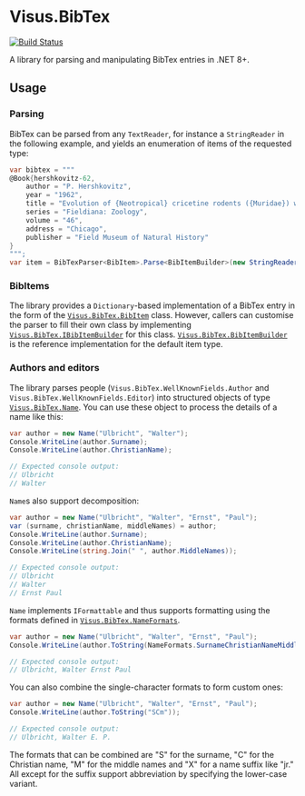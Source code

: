 # Visus.BibTex

[![Build Status](https://visualisierungsinstitut.visualstudio.com/Visus.BibTex/_apis/build/status/UniStuttgart-VISUS.Visus.BibTex?branchName=master)](https://visualisierungsinstitut.visualstudio.com/Visus.BibTex/_build/latest?definitionId=9&branchName=master)

A library for parsing and manipulating BibTex entries in .NET 8+.


## Usage

### Parsing
BibTex can be parsed from any `TextReader`, for instance a `StringReader` in the following example, and yields an enumeration of items of the requested type:

```C#
var bibtex = """
@Book{hershkovitz-62,
    author = "P. Hershkovitz",
    year = "1962",
    title = "Evolution of {Neotropical} cricetine rodents ({Muridae}) with special reference to the phyllotine group",
    series = "Fieldiana: Zoology",
    volume = "46",
    address = "Chicago",
    publisher = "Field Museum of Natural History"
}
""";
var item = BibTexParser<BibItem>.Parse<BibItemBuilder>(new StringReader(bibtex)).SingleOrDefault();
```


### BibItems
The library provides a `Dictionary`-based implementation of a BibTex entry in the form of the [`Visus.BibTex.BibItem`](Visus.BibTex/BibItem.cs) class. However, callers can customise the parser to fill their own class by implementing [`Visus.BibTex.IBibItemBuilder`](Visus.BibTex/IBibItemBuilder.cs) for this class. [`Visus.BibTex.BibItemBuilder`](Visus.BibTex/BibItemBuilder.cs) is the reference implementation for the default item type.

### Authors and editors
The library parses people (`Visus.BibTex.WellKnownFields.Author` and `Visus.BibTex.WellKnownFields.Editor`) into structured objects of type [`Visus.BibTex.Name`](Visus.BibTex/Name.cs). You can use these object to process the details of a name like this:

```C#
var author = new Name("Ulbricht", "Walter");
Console.WriteLine(author.Surname);
Console.WriteLine(author.ChristianName);

// Expected console output:
// Ulbricht
// Walter
```

`Name`s also support decomposition:

```C#
var author = new Name("Ulbricht", "Walter", "Ernst", "Paul");
var (surname, christianName, middleNames) = author;
Console.WriteLine(author.Surname);
Console.WriteLine(author.ChristianName);
Console.WriteLine(string.Join(" ", author.MiddleNames));

// Expected console output:
// Ulbricht
// Walter
// Ernst Paul
```

`Name` implements `IFormattable` and thus supports formatting using the formats defined in [`Visus.BibTex.NameFormats`](Visus.BibTex/NameFormats.cs).

```C#
var author = new Name("Ulbricht", "Walter", "Ernst", "Paul");
Console.WriteLine(author.ToString(NameFormats.SurnameChristianNameMiddleNames));

// Expected console output:
// Ulbricht, Walter Ernst Paul
```

You can also combine the single-character formats to form custom ones:

```C#
var author = new Name("Ulbricht", "Walter", "Ernst", "Paul");
Console.WriteLine(author.ToString("SCm"));

// Expected console output:
// Ulbricht, Walter E. P.
```

The formats that can be combined are "S" for the surname, "C" for the Christian name, "M" for the middle names and "X" for a name suffix like "jr." All except for the suffix support abbreviation by specifying the lower-case variant.
